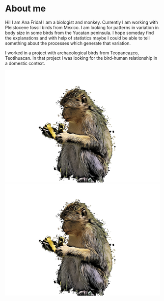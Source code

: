 # About me

Hi! I am Ana Frida!
I am a biologist and monkey.
Currently I am working with Pleistocene fossil birds from Mexico. I am looking for patterns in variation 
in body size in some birds from the Yucatan peninsula. I hope someday find the explanations and with help of statistics maybe I could be able to tell something about the processes which generate that variation.

I worked in a project with archaeological birds from Teopancazco, Teotihuacan. In that project I was looking for the bird-human
relationship in a domestic context.

![](../images/monito.jpg)
<img src="../images/monito.jpg" alt=""/>


